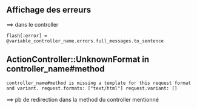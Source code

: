 

## Affichage des erreurs

==> dans le controller

	flash[:error] = @variable_controller_name.errors.full_messages.to_sentence

## ActionController::UnknownFormat in controller_name#method

	controller_name#method is missing a template for this request format and variant. request.formats: ["text/html"] request.variant: []

==> pb de redirection dans la method du controller mentionné